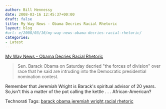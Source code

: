 ```yaml
---
author: Bill Hennessy
date: 2008-03-16 12:45:37+00:00
draft: false
title: My Way News - Obama Decries Racial Rhetoric
layout: blog
#url: e/2008/03/16/my-way-news-obama-decries-racial-rhetoric/
categories:
- Latest
---
```


[My Way News - Obama Decries Racial Rhetoric](https://apnews.myway.com/article/20080316/D8VEE9OO0.html)

 

> Sen. Barack Obama on Saturday decried "the forces of division" over race that he said are intruding into the Democratic presidential nomination contest.

 

Remember that Jeremiah Wright is Barack's spiritual advisor of 20 years. So,isn't this a matter of the pot calling the kettle . . . African-American?

 

Technorati Tags: [barack obama](https://technorati.com/tags/barack%20obama),[jeremiah wright](https://technorati.com/tags/jeremiah%20wright),[racial rhetoric](https://technorati.com/tags/racial%20rhetoric)
